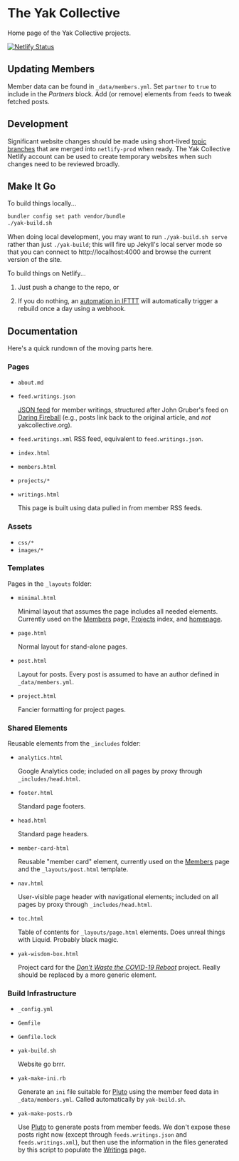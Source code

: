 # The Yak Collective

Home page of the Yak Collective projects.

[![Netlify Status](https://api.netlify.com/api/v1/badges/943ff646-41b6-4b4b-ab86-a891698c72c7/deploy-status)](https://app.netlify.com/sites/practical-lichterman-20c7e0/deploys)

## Updating Members

Member data can be found in `_data/members.yml`. Set `partner` to `true` to include in the _Partners_ block. Add (or remove) elements from `feeds` to tweak fetched posts.

## Development

Significant website changes should be made using short-lived [topic branches](https://git-scm.com/book/en/v2/Git-Branching-Branching-Workflows) that are merged into `netlify-prod` when ready. The Yak Collective Netlify account can be used to create temporary websites when such changes need to be reviewed broadly.

## Make It Go

To build things locally...

```sh
bundler config set path vendor/bundle
./yak-build.sh
```

When doing local development, you may want to run `./yak-build.sh serve` rather than just `./yak-build`; this will fire up Jekyll's local server mode so that you can connect to http://localhost:4000 and browse the current version of the site.

To build things on Netlify...

1. Just push a change to the repo, or

2. If you do nothing, an [automation in IFTTT](https://www.11ty.dev/docs/quicktips/netlify-ifttt/) will automatically trigger a rebuild once a day using a webhook.

## Documentation

Here's a quick rundown of the moving parts here.

### Pages

- `about.md`
- `feed.writings.json`

	[JSON feed](https://jsonfeed.org/) for member writings, structured after John Gruber's feed on [Daring Fireball](https://daringfireball.net/) (e.g., posts link back to the original article, and _not_ yakcollective.org).

- `feed.writings.xml` RSS feed, equivalent to `feed.writings.json`.
- `index.html`
- `members.html`
- `projects/*`
- `writings.html`

	This page is built using data pulled in from member RSS feeds.

### Assets

- `css/*`
- `images/*`

### Templates

Pages in the `_layouts` folder:

- `minimal.html`

	Minimal layout that assumes the page includes all needed elements. Currently used on the [Members](https://yakcollective.org/members) page, [Projects](https://yakcollective.org/projects/) index, and [homepage](https://yakcollective.org/).

- `page.html`

	Normal layout for stand-alone pages.

- `post.html`

	Layout for posts. Every post is assumed to have an author defined in `_data/members.yml`.

- `project.html`

	Fancier formatting for project pages.

### Shared Elements

Reusable elements from the `_includes` folder:

- `analytics.html`

	Google Analytics code; included on all pages by proxy through `_includes/head.html`.

- `footer.html`

	Standard page footers.

- `head.html`

	Standard page headers.

- `member-card-html`

	Reusable "member card" element, currently used on the [Members](https://yakcollective.org/members) page and the `_layouts/post.html` template.

- `nav.html`

	User-visible page header with navigational elements; included on all pages by proxy through `_includes/head.html`.

- `toc.html`

	Table of contents for `_layouts/page.html` elements. Does unreal things with Liquid. Probably black magic.

- `yak-wisdom-box.html`

	Project card for the [_Don't Waste the COVID-19 Reboot_](https://yakcollective.org/projects/yak-wisdom) project. Really should be replaced by a more generic element.

### Build Infrastructure

- `_config.yml`
- `Gemfile`
- `Gemfile.lock`
- `yak-build.sh`

	Website go brrr.

- `yak-make-ini.rb`

	Generate an `ini` file suitable for [Pluto](https://github.com/feedreader/pluto) using the member feed data in `_data/members.yml`. Called automatically by `yak-build.sh`.

- `yak-make-posts.rb`

	Use [Pluto](https://github.com/feedreader/pluto) to generate posts from member feeds. We don't expose these posts right now (except through `feeds.writings.json` and `feeds.writings.xml`), but then use the information in the files generated by this script to populate the [Writings](https://yakcollective.org/writings) page.

